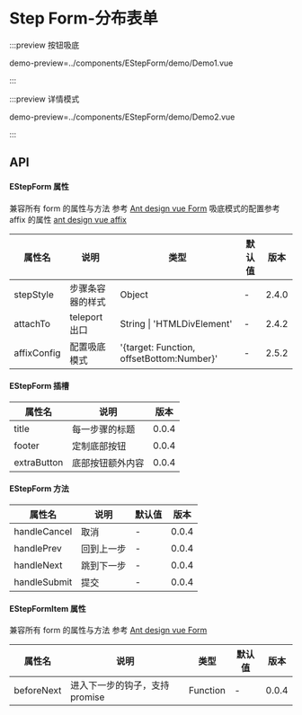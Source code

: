# Step Form-分布表单

:::preview 按钮吸底

demo-preview=../components/EStepForm/demo/Demo1.vue

:::

:::preview 详情模式

demo-preview=../components/EStepForm/demo/Demo2.vue

:::

## API

#### EStepForm 属性

兼容所有 form 的属性与方法 参考 [Ant design vue Form](https://3x.antdv.com/components/form-cn)
吸底模式的配置参考 affix 的属性 [ant design vue affix](https://3x.antdv.com/components/affix-cn#API)

| 属性名      | 说明             | 类型                                    | 默认值 | 版本  |
| ----------- | ---------------- | --------------------------------------- | ------ | ----- |
| stepStyle   | 步骤条容器的样式 | Object                                  | -      | 2.4.0 |
| attachTo    | teleport 出口    | String \| 'HTMLDivElement'                | -      | 2.4.2 |
| affixConfig | 配置吸底模式     | '{target: Function, offsetBottom:Number}' | -      | 2.5.2 |

#### EStepForm 插槽

| 属性名      | 说明               | 版本  |
| ----------- | ------------------ | ----- |
| title       | 每一步骤的标题     | 0.0.4 |
| footer      | 定制底部按钮       | 0.0.4 |
| extraButton | 底部按钮额外内容   | 0.0.4 |

#### EStepForm 方法

| 属性名       | 说明       | 默认值 | 版本  |
| ------------ | ---------- | ------ | ----- |
| handleCancel | 取消       | -      | 0.0.4 |
| handlePrev   | 回到上一步 | -      | 0.0.4 |
| handleNext   | 跳到下一步 | -      | 0.0.4 |
| handleSubmit | 提交       | -      | 0.0.4 |

#### EStepFormItem 属性

兼容所有 form 的属性与方法 参考 [Ant design vue Form](https://3x.antdv.com/components/form-cn)

| 属性名     | 说明                           | 类型     | 默认值 | 版本  |
| ---------- | ------------------------------ | -------- | ------ | ----- |
| beforeNext | 进入下一步的钩子，支持 promise | Function | -      | 0.0.4 |
